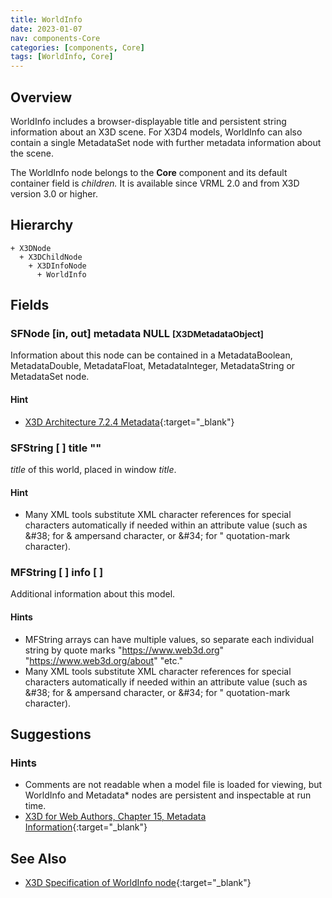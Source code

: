 ```yaml
---
title: WorldInfo
date: 2023-01-07
nav: components-Core
categories: [components, Core]
tags: [WorldInfo, Core]
---
```

<style>
.post h3 {
  word-spacing: 0.2em;
}
</style>

## Overview

WorldInfo includes a browser-displayable title and persistent string information about an X3D scene. For X3D4 models, WorldInfo can also contain a single MetadataSet node with further metadata information about the scene.

The WorldInfo node belongs to the **Core** component and its default container field is *children.* It is available since VRML 2.0 and from X3D version 3.0 or higher.

## Hierarchy

```
+ X3DNode
  + X3DChildNode
    + X3DInfoNode
      + WorldInfo
```

## Fields

### SFNode [in, out] **metadata** NULL <small>[X3DMetadataObject]</small>

Information about this node can be contained in a MetadataBoolean, MetadataDouble, MetadataFloat, MetadataInteger, MetadataString or MetadataSet node.

#### Hint

- [X3D Architecture 7.2.4 Metadata](https://www.web3d.org/specifications/X3Dv4Draft/ISO-IEC19775-1v4-IS.proof//Part01/components/core.html#Metadata){:target="_blank"}

### SFString [ ] **title** ""

*title* of this world, placed in window *title*.

#### Hint

- Many XML tools substitute XML character references for special characters automatically if needed within an attribute value (such as &amp;#38; for &amp; ampersand character, or &amp;#34; for " quotation-mark character).

### MFString [ ] **info** [ ]

Additional information about this model.

#### Hints

- MFString arrays can have multiple values, so separate each individual string by quote marks "https://www.web3d.org" "https://www.web3d.org/about" "etc."
- Many XML tools substitute XML character references for special characters automatically if needed within an attribute value (such as &amp;#38; for &amp; ampersand character, or &amp;#34; for " quotation-mark character).

## Suggestions

### Hints

- Comments are not readable when a model file is loaded for viewing, but WorldInfo and Metadata* nodes are persistent and inspectable at run time.
- [X3D for Web Authors, Chapter 15, Metadata Information](https://www.web3d.org/x3d/content/examples/X3dForWebAuthors/Chapter15-Metadata/Chapter15-MetadataInformation.html){:target="_blank"}

## See Also

- [X3D Specification of WorldInfo node](https://www.web3d.org/documents/specifications/19775-1/V4.0/Part01/components/core.html#WorldInfo){:target="_blank"}
